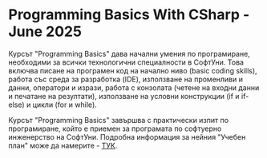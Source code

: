﻿# Programming Basics With CSharp - June 2025

Курсът "Programming Basics" дава начални умения по програмиране, необходими за всички технологични специалности в СофтУни. Това включва писане на програмен код на начално ниво (basic coding skills), работа със среда за разработка (IDE), използване на променливи и данни, оператори и изрази, работа с конзолата (четене на входни данни и печатане на резултати), използване на условни конструкции (if и if-else) и цикли (for и while).

Курсът "Programming Basics" завършва с практически изпит по програмиране, който е приемен за програмата по софтуерно инженерство на СофтУни. Подробна информация за нейния "Учебен план" може да намерите - [ТУК](https://softuni.bg/curriculum). 